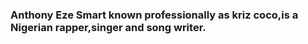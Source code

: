 ### Anthony Eze Smart known professionally as kriz coco,is a Nigerian rapper,singer and song writer.  
